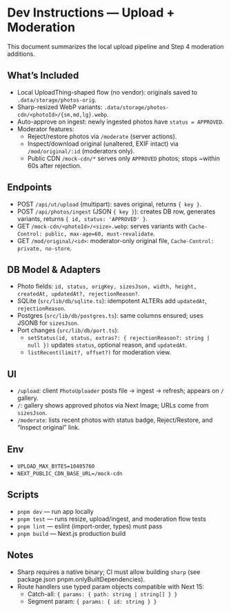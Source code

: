 # Dev Instructions — Upload + Moderation

This document summarizes the local upload pipeline and Step 4 moderation additions.

## What’s Included

- Local UploadThing-shaped flow (no vendor): originals saved to `.data/storage/photos-orig`.
- Sharp-resized WebP variants: `.data/storage/photos-cdn/<photoId>/{sm,md,lg}.webp`.
- Auto-approve on ingest: newly ingested photos have `status = APPROVED`.
- Moderator features:
  - Reject/restore photos via `/moderate` (server actions).
  - Inspect/download original (unaltered, EXIF intact) via `/mod/original/:id` (moderators only).
  - Public CDN `/mock-cdn/*` serves only `APPROVED` photos; stops ~within 60s after rejection.

## Endpoints

- POST `/api/ut/upload` (multipart): saves original, returns `{ key }`.
- POST `/api/photos/ingest` (JSON `{ key }`): creates DB row, generates variants, returns `{ id, status: 'APPROVED' }`.
- GET `/mock-cdn/<photoId>/<size>.webp`: serves variants with `Cache-Control: public, max-age=60, must-revalidate`.
- GET `/mod/original/<id>`: moderator-only original file, `Cache-Control: private, no-store`.

## DB Model & Adapters

- Photo fields: `id, status, origKey, sizesJson, width, height, createdAt, updatedAt?, rejectionReason?`.
- SQLite (`src/lib/db/sqlite.ts`): idempotent ALTERs add `updatedAt`, `rejectionReason`.
- Postgres (`src/lib/db/postgres.ts`): same columns ensured; uses JSONB for `sizesJson`.
- Port changes (`src/lib/db/port.ts`):
  - `setStatus(id, status, extras?: { rejectionReason?: string | null })` updates `status`, optional reason, and `updatedAt`.
  - `listRecent(limit?, offset?)` for moderation view.

## UI

- `/upload`: client `PhotoUploader` posts file → ingest → refresh; appears on `/` gallery.
- `/`: gallery shows approved photos via Next Image; URLs come from `sizesJson`.
- `/moderate`: lists recent photos with status badge, Reject/Restore, and “Inspect original” link.

## Env

- `UPLOAD_MAX_BYTES=10485760`
- `NEXT_PUBLIC_CDN_BASE_URL=/mock-cdn`

## Scripts

- `pnpm dev` — run app locally
- `pnpm test` — runs resize, upload/ingest, and moderation flow tests
- `pnpm lint` — eslint (import-order, types) must pass
- `pnpm build` — Next.js production build

## Notes

- Sharp requires a native binary; CI must allow building `sharp` (see package.json pnpm.onlyBuiltDependencies).
- Route handlers use typed param objects compatible with Next 15:
  - Catch-all: `{ params: { path: string | string[] } }`
  - Segment param: `{ params: { id: string } }`

